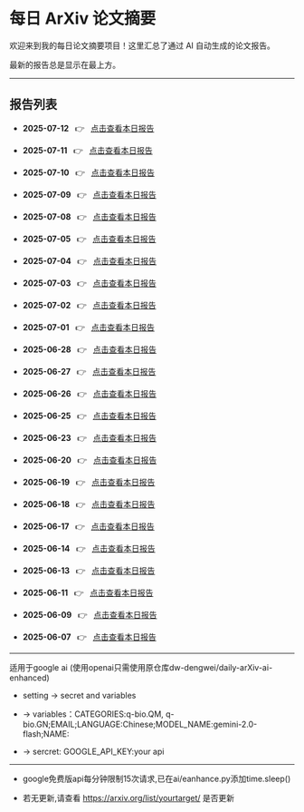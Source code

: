 # 每日 ArXiv 论文摘要

欢迎来到我的每日论文摘要项目！这里汇总了通过 AI 自动生成的论文报告。

最新的报告总是显示在最上方。

---

## 报告列表

- **2025-07-12**  👉  [点击查看本日报告](data/2025-07-12.md)

- **2025-07-11**  👉  [点击查看本日报告](data/2025-07-11.md)

- **2025-07-10**  👉  [点击查看本日报告](data/2025-07-10.md)

- **2025-07-09**  👉  [点击查看本日报告](data/2025-07-09.md)

- **2025-07-08**  👉  [点击查看本日报告](data/2025-07-08.md)

- **2025-07-05**  👉  [点击查看本日报告](data/2025-07-05.md)

- **2025-07-04**  👉  [点击查看本日报告](data/2025-07-04.md)

- **2025-07-03**  👉  [点击查看本日报告](data/2025-07-03.md)

- **2025-07-02**  👉  [点击查看本日报告](data/2025-07-02.md)

- **2025-07-01**  👉  [点击查看本日报告](data/2025-07-01.md)

- **2025-06-28**  👉  [点击查看本日报告](data/2025-06-28.md)

- **2025-06-27**  👉  [点击查看本日报告](data/2025-06-27.md)

- **2025-06-26**  👉  [点击查看本日报告](data/2025-06-26.md)

- **2025-06-25**  👉  [点击查看本日报告](data/2025-06-25.md)

- **2025-06-23**  👉  [点击查看本日报告](data/2025-06-23.md)

- **2025-06-20**  👉  [点击查看本日报告](data/2025-06-20.md)

- **2025-06-19**  👉  [点击查看本日报告](data/2025-06-19.md)

- **2025-06-18**  👉  [点击查看本日报告](data/2025-06-18.md)

- **2025-06-17**  👉  [点击查看本日报告](data/2025-06-17.md)

- **2025-06-14**  👉  [点击查看本日报告](data/2025-06-14.md)

- **2025-06-13**  👉  [点击查看本日报告](data/2025-06-13.md)

- **2025-06-11**  👉  [点击查看本日报告](data/2025-06-11.md)

- **2025-06-09**  👉  [点击查看本日报告](data/2025-06-09.md)

- **2025-06-07**  👉  [点击查看本日报告](data/2025-06-07.md)


---
适用于google ai (使用openai只需使用原仓库dw-dengwei/daily-arXiv-ai-enhanced)
* setting -> secret and variables
  
* -> variables：CATEGORIES:q-bio.QM, q-bio.GN;EMAIL;LANGUAGE:Chinese;MODEL_NAME:gemini-2.0-flash;NAME:

* -> sercret: GOOGLE_API_KEY:your api

---
* google免费版api每分钟限制15次请求,已在ai/eanhance.py添加time.sleep()

* 若无更新,请查看 https://arxiv.org/list/yourtarget/ 是否更新
